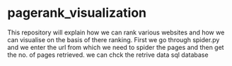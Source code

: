 # pagerank_visualization
This repository will explain how we can rank various websites and how we can visualise on the basis of there ranking.
First we  go through spider.py and we enter the url from which we need to spider the pages and then get the no. of pages retrieved.
we can chck the retrive data sql database

